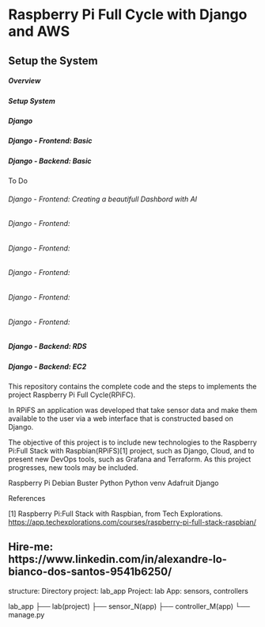 <h1> Raspberry Pi Full Cycle with Django and AWS</h1>

<h2> Setup the System </h2>

<h5> Overview </h5>
<h5> Setup System </h5>
<h5> Django </h5>
<h5> Django - Frontend: Basic </h5>
<h5> Django - Backend: Basic </h5>

To Do
<h6> Django - Frontend: Creating a beautifull Dashbord with AI </h6>
<h6> Django - Frontend:  </h6>
<h6> Django - Frontend:  </h6>
<h6> Django - Frontend:  </h6>
<h6> Django - Frontend:  </h6>
<h6> Django - Frontend:  </h6>
<h5> Django - Backend: RDS </h5>
<h5> Django - Backend: EC2 </h5>

This repository contains the complete code and the steps to implements the project Raspberry Pi Full Cycle(RPiFC).

In RPiFS an application was developed that take sensor data and make them available to the user via a web interface that is constructed based on Django.

The objective of this project is to include new technologies to the Raspberry Pi:Full Stack with Raspbian(RPiFS)[1] project, such as Django, Cloud, and to present new DevOps tools, such as Grafana and Terraform. As this project progresses, new tools may be included.

Raspberry Pi
Debian Buster
Python
Python venv
Adafruit
Django


References

[1] Raspberry Pi:Full Stack with Raspbian, from Tech Explorations.
https://app.techexplorations.com/courses/raspberry-pi-full-stack-raspbian/


<h2>Hire-me: https://www.linkedin.com/in/alexandre-lo-bianco-dos-santos-9541b6250/</h2>



structure:
Directory project: lab_app
Project: lab
App: sensors, controllers

lab_app
├── lab(project)
├── sensor_N(app)
├── controller_M(app)
└── manage.py
